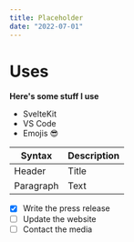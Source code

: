 ```yaml
---
title: Placeholder
date: "2022-07-01"
---
```



# Uses

**Here's some stuff I use**

- SvelteKit
- VS Code
- Emojis 😎

| Syntax | Description |
| ----------- | ----------- |
| Header | Title |
| Paragraph | Text |

- [x] Write the press release
- [ ] Update the website
- [ ] Contact the media